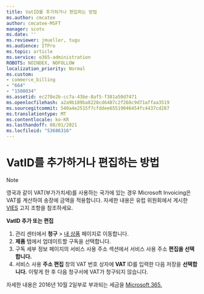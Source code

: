 ```yaml
---
title: VatID를 추가하거나 편집하는 방법
ms.author: cmcatee
author: cmcatee-MSFT
manager: scotv
ms.date: ''
ms.reviewer: jmueller, tugu
ms.audience: ITPro
ms.topic: article
ms.service: o365-administration
ROBOTS: NOINDEX, NOFOLLOW
localization_priority: Normal
ms.custom:
- commerce_billing
- "664"
- "1500034"
ms.assetid: ec278e2b-cc7a-43be-8af5-f381a50d7471
ms.openlocfilehash: a2a9b189ba8228cd6487c2f268c9d71affaa3519
ms.sourcegitcommit: 540a4e2515f7cfddee65519046454fc4437cd287
ms.translationtype: MT
ms.contentlocale: ko-KR
ms.lasthandoff: 08/01/2021
ms.locfileid: "53686316"
---
```

# <a name="how-to-add-or-edit-a-vatid"></a>VatID를 추가하거나 편집하는 방법

> [!NOTE]
> 영국과 같이 VAT(부가가치세)를 사용하는 국가에 있는 경우 Microsoft Invoicing은 VAT를 계산하여 송장에 금액을 적용합니다. 자세한 내용은 유럽 위원회에서 게시한 [VIES](https://go.microsoft.com/fwlink/p/?LinkID=841741) 고지 조항을 참조하세요.

**VatID 추가 또는 편집**

1. 관리 센터에서 **청구** \> [내 상품](https://go.microsoft.com/fwlink/p/?linkid=842054) 페이지로 이동합니다.
2. **제품** 탭에서 업데이트할 구독을 선택합니다.
3. 구독 세부 정보 페이지의 서비스  사용 주소 섹션에서 서비스 사용 주소 **편집을 선택합니다.**
4. 서비스 사용 **주소 편집** 창의 VAT 번호 상자에 **VAT** ID를 입력한 다음 저장을 **선택합니다.** 이렇게 한 후 다음 청구서에 VAT가 청구되지 않습니다.

자세한 내용은 2016년 10월 2일부로 부과되는 세금을 [Microsoft 365.](/microsoft-365/commerce/billing-and-payments/tax-information#what-tax-will-i-be-charged)